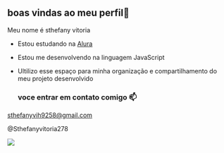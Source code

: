 ## boas vindas ao meu perfil💙

Meu nome é sthefany vitoria

- Estou estudando na [Alura](https://www.Alura.com.br)
- Estou me desenvolvendo na linguagem JavaScript
- Ultilizo esse espaço para minha organização e compartilhamento do meu projeto desenvolvido

  ### voce entrar em contato comigo 📫

sthefanyvih9258@gmail.com

@Sthefanyvitoria278

![](https://media.tenor.com/vQkeyGF0OPQAAAAM/gumball-amazing.gif)
